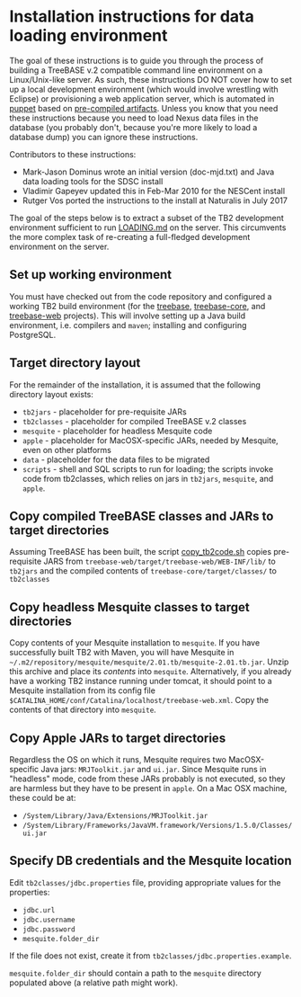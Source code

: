 Installation instructions for data loading environment
======================================================

The goal of these instructions is to guide you through the process of building a TreeBASE v.2 compatible command
line environment on a Linux/Unix-like server. As such, these instructions DO NOT cover how to set up a local 
development environment (which would involve wrestling with Eclipse) or provisioning a web application server, 
which is automated in [puppet](http://github.com/naturalis/role_treebase) based on 
[pre-compiled artifacts](https://github.com/naturalis/treebase-artifact). Unless you know that you need these
instructions because you need to load Nexus data files in the database (you probably don't, because you're more
likely to load a database dump) you can ignore these instructions.

Contributors to these instructions:

- Mark-Jason Dominus wrote an initial version (doc-mjd.txt) and Java data loading tools for the SDSC install
- Vladimir Gapeyev updated this in Feb-Mar 2010 for the NESCent install
- Rutger Vos ported the instructions to the install at Naturalis in July 2017

The goal of the steps below is to extract a subset of the TB2 development environment sufficient to run [LOADING.md](LOADING.md) 
on the server. This circumvents the more complex task of re-creating a full-fledged development environment on the server. 

Set up working environment
--------------------------

You must have checked out from the code repository and configured a working TB2 build environment (for the [treebase](#), 
[treebase-core](treebase-core), and [treebase-web](treebase-web) projects). This will involve setting up a Java build 
environment, i.e. compilers and `maven`; installing and configuring PostgreSQL.

Target directory layout
-----------------------
For the remainder of the installation, it is assumed that the following directory layout exists:

- `tb2jars` - placeholder for pre-requisite JARs
- `tb2classes` - placeholder for compiled TreeBASE v.2 classes
- `mesquite` - placeholder for headless Mesquite code 
- `apple` - placeholder for MacOSX-specific JARs, needed by Mesquite, even on other platforms
- `data` - placeholder for the data files to be migrated 
- `scripts` - shell and SQL scripts to run for loading; the scripts invoke code from tb2classes, which relies on jars 
  in `tb2jars`, `mesquite`, and `apple`.

Copy compiled TreeBASE classes and JARs to target directories
-------------------------------------------------------------

Assuming TreeBASE has been built, the script [copy_tb2code.sh](treebase-core/db/tb1load/scripts/copy_tb2code.sh)
copies pre-requisite JARS from `treebase-web/target/treebase-web/WEB-INF/lib/` to `tb2jars` and the compiled contents 
of `treebase-core/target/classes/` to `tb2classes`

Copy headless Mesquite classes to target directories
----------------------------------------------------

Copy contents of your Mesquite installation to `mesquite`. If you have successfully built TB2 with Maven, you will have 
Mesquite in `~/.m2/repository/mesquite/mesquite/2.01.tb/mesquite-2.01.tb.jar`. Unzip this archive and place its *contents* 
into `mesquite`. Alternatively, if you already have a working TB2 instance running under tomcat, it should point to a 
Mesquite installation from its config file `$CATALINA_HOME/conf/Catalina/localhost/treebase-web.xml`. Copy the contents of 
that directory into `mesquite`.  

Copy Apple JARs to target directories
-------------------------------------

Regardless the OS on which it runs, Mesquite requires two MacOSX-specific Java jars: `MRJToolkit.jar` and `ui.jar`. Since Mesquite 
runs in "headless" mode, code from these JARs probably is not executed, so they are harmless but they have to be present in `apple`.
On a Mac OSX machine, these could be at: 

- `/System/Library/Java/Extensions/MRJToolkit.jar`
- `/System/Library/Frameworks/JavaVM.framework/Versions/1.5.0/Classes/ui.jar`

Specify DB credentials and the Mesquite location
------------------------------------------------

Edit `tb2classes/jdbc.properties` file, providing appropriate values for the properties: 

- `jdbc.url`
- `jdbc.username`
- `jdbc.password`
- `mesquite.folder_dir`

If the file does not exist, create it from `tb2classes/jdbc.properties.example`. 

`mesquite.folder_dir` should contain a path to the `mesquite` directory populated above (a relative path might work). 
